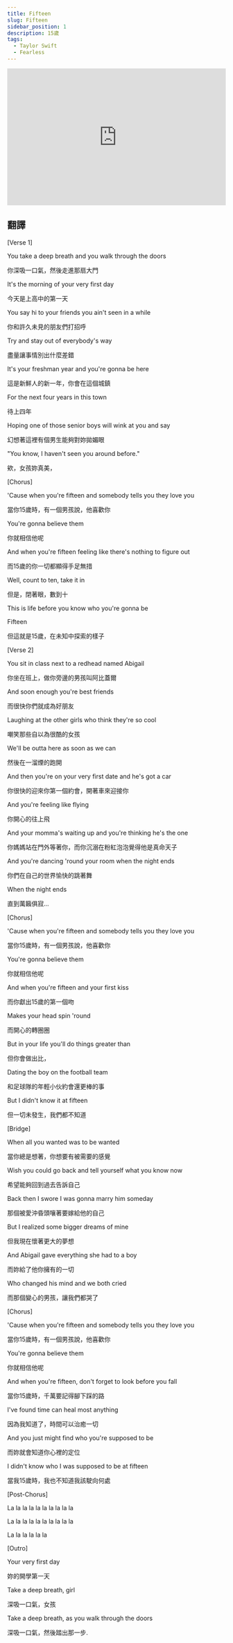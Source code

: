 ```yaml
---
title: Fifteen
slug: Fifteen
sidebar_position: 1
description: 15歲
tags:
  - Taylor Swift
  - Fearless
---
```


<iframe width="100%" height="315" src="https://www.youtube.com/embed/Pb-K2tXWK4w" title="YouTube video player" frameborder="0"allow="accelerometer; autoplay; clipboard-write; encrypted-media; gyroscope; picture-in-picture; web-share" allowfullscreen></iframe>  


## 翻譯
[Verse 1]

You take a deep breath and you walk through the doors

你深吸一口氣，然後走進那扇大門

It's the morning of your very first day

今天是上高中的第一天

You say hi to your friends you ain't seen in a while

你和許久未見的朋友們打招呼

Try and stay out of everybody's way

盡量讓事情別出什麼差錯

It's your freshman year and you're gonna be here

這是新鮮人的新一年，你會在這個城鎮

For the next four years in this town

待上四年

Hoping one of those senior boys will wink at you and say

幻想著這裡有個男生能夠對妳拋媚眼

"You know, I haven't seen you around before."

欸，女孩妳真美，

[Chorus]

'Cause when you're fifteen and somebody tells you they love you

當你15歲時，有一個男孩說，他喜歡你

You're gonna believe them

你就相信他呢

And when you're fifteen feeling like there's nothing to figure out

而15歲的你一切都顯得手足無措

Well, count to ten, take it in

但是，閉著眼，數到十

This is life before you know who you're gonna be

Fifteen

但這就是15歲，在未知中探索的樣子

[Verse 2]

You sit in class next to a redhead named Abigail

你坐在班上，做你旁邊的男孩叫阿比蓋爾

And soon enough you're best friends

而很快你們就成為好朋友

Laughing at the other girls who think they're so cool

嘲笑那些自以為很酷的女孩

We'll be outta here as soon as we can

然後在一溜煙的跑開

And then you're on your very first date and he's got a car

你很快的迎來你第一個約會，開著車來迎接你

And you're feeling like flying

你開心的往上飛

And your momma's waiting up and you're thinking he's the one

你媽媽站在門外等著你，而你沉溺在粉紅泡泡覺得他是真命天子

And you're dancing 'round your room when the night ends

你們在自己的世界愉快的跳著舞

When the night ends

直到萬籟俱寂...

[Chorus]

'Cause when you're fifteen and somebody tells you they love you

當你15歲時，有一個男孩說，他喜歡你

You're gonna believe them

你就相信他呢

And when you're fifteen and your first kiss

而你獻出15歲的第一個吻

Makes your head spin 'round

而開心的轉圈圈

But in your life you'll do things greater than

但你會做出比，

Dating the boy on the football team

和足球隊的年輕小伙約會還更棒的事

But I didn't know it at fifteen

但一切未發生，我們都不知道

[Bridge]

When all you wanted was to be wanted

當你總是想著，你想要有被需要的感覺

Wish you could go back and tell yourself what you know now

希望能夠回到過去告訴自己

Back then I swore I was gonna marry him someday

那個被愛沖昏頭嚷著要嫁給他的自己

But I realized some bigger dreams of mine

但我現在懷著更大的夢想

And Abigail gave everything she had to a boy

而妳給了他你擁有的一切

Who changed his mind and we both cried

而那個變心的男孩，讓我們都哭了

[Chorus]

'Cause when you're fifteen and somebody tells you they love you

當你15歲時，有一個男孩說，他喜歡你

You're gonna believe them

你就相信他呢

And when you're fifteen, don't forget to look before you fall

當你15歲時，千萬要記得腳下踩的路

I've found time can heal most anything

因為我知道了，時間可以治癒一切

And you just might find who you're supposed to be

而妳就會知道你心裡的定位

I didn't know who I was supposed to be at fifteen

當我15歲時，我也不知道我該駛向何處

[Post-Chorus]

La la la la la la la la la la

La la la la la la la la la la

La la la la la la

[Outro]

Your very first day

妳的開學第一天

Take a deep breath, girl

深吸一口氣，女孩

Take a deep breath, as you walk through the doors

深吸一口氣，然後踏出那一步.